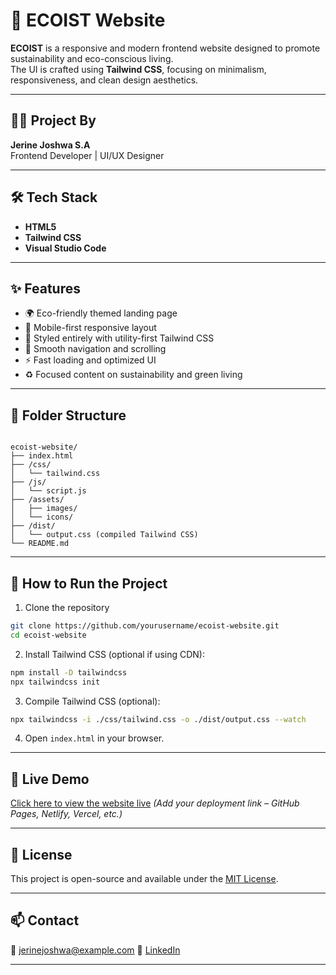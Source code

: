 # 🌿 ECOIST Website

**ECOIST** is a responsive and modern frontend website designed to promote sustainability and eco-conscious living.  
The UI is crafted using **Tailwind CSS**, focusing on minimalism, responsiveness, and clean design aesthetics.

---

## 👨‍💻 Project By

**Jerine Joshwa S.A**  
Frontend Developer | UI/UX Designer

---

## 🛠️ Tech Stack

- **HTML5**  
- **Tailwind CSS**  
- **Visual Studio Code**

---

## ✨ Features

- 🌍 Eco-friendly themed landing page  
- 📱 Mobile-first responsive layout  
- 🎨 Styled entirely with utility-first Tailwind CSS  
- 🧭 Smooth navigation and scrolling  
- ⚡ Fast loading and optimized UI  
- ♻️ Focused content on sustainability and green living

---

## 📁 Folder Structure

```

ecoist-website/
├── index.html
├── /css/
│   └── tailwind.css
├── /js/
│   └── script.js
├── /assets/
│   ├── images/
│   └── icons/
├── /dist/
│   └── output.css (compiled Tailwind CSS)
└── README.md

````

---

## 🚀 How to Run the Project

1. Clone the repository  
```bash
git clone https://github.com/yourusername/ecoist-website.git
cd ecoist-website
````

2. Install Tailwind CSS (optional if using CDN):

```bash
npm install -D tailwindcss
npx tailwindcss init
```

3. Compile Tailwind CSS (optional):

```bash
npx tailwindcss -i ./css/tailwind.css -o ./dist/output.css --watch
```

4. Open `index.html` in your browser.

---

## 🔗 Live Demo

[Click here to view the website live](#) *(Add your deployment link – GitHub Pages, Netlify, Vercel, etc.)*


---

## 📝 License

This project is open-source and available under the [MIT License](LICENSE).

---

## 📫 Contact

📧 [jerinejoshwa@example.com](mailto:jerinejoshwa123@gmail.com) 
🔗 [LinkedIn](https://linkedin.com/in/jerinejoshwa)

---
